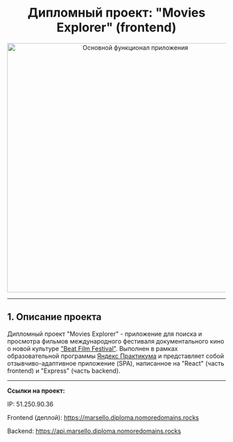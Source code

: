 <h1 align="center">Дипломный проект: "Movies Explorer" (frontend)</h1>

<div align="center">
  <a href="https://marsello.diploma.nomoredomains.rocks">
    <img width="575" alt="Основной функционал приложения" src="./src/images/screen-project.gif">
  </a>
</div>

_____

<a name="project-description"><h2>1. Описание проекта</h2></a>
Дипломный проект "Movies Explorer" - приложение для поиска и просмотра фильмов международного фестиваля документального кино о новой культуре <a href="https://beatfilmfestival.ru/">"Beat Film Festival"</a>. Выполнен в рамках образовательной программы <a href="https://practicum.yandex.ru/">Яндекс Практикума</a> и представляет собой отзывчиво-адаптивное приложение (SPA), написанное на "React" (часть frontend) и "Express" (часть backend).

____

<b>Ссылки на проект:</b>

IP: 51.250.90.36

Frontend (деплой): https://marsello.diploma.nomoredomains.rocks

Backend: https://api.marsello.diploma.nomoredomains.rocks

